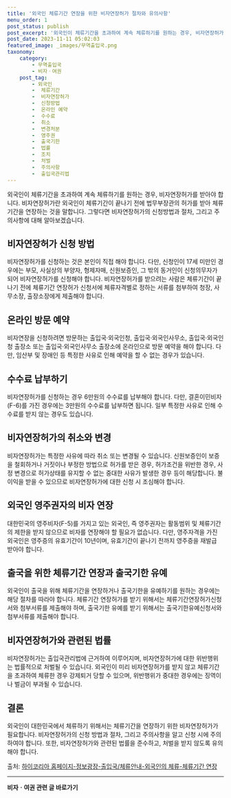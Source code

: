 ```yaml
---
title: '외국인 체류기간 연장을 위한 비자연장허가 절차와 유의사항'
menu_order: 1
post_status: publish
post_excerpt: '외국인이 체류기간을 초과하여 계속 체류하기를 원하는 경우, 비자연장허가를 받아야 합니다. 비자연장허가란 외국인이 체류기간이 끝나기 전에 법무부장관의 허가를 받아 체류기간을 연장하는 것을 말합니다. 그렇다면 비자연장허가의 신청방법과 절차, 그리고 주의사항에 대해 알아보겠습니다.'
post_date: 2023-11-11 05:02:03
featured_image: _images/무역출입국.png
taxonomy:
    category:
        - 무역출입국
        - 비자ㆍ여권
    post_tag:
        - 외국인
        -  체류기간
        -  비자연장허가
        -  신청방법
        -  온라인 예약
        -  수수료
        -  취소
        -  변경처분
        -  영주권
        -  출국기한
        -  법률
        -  조치
        -  처벌
        -  주의사항
        -  출입국관리법
---
```




외국인이 체류기간을 초과하여 계속 체류하기를 원하는 경우, 비자연장허가를 받아야 합니다. 비자연장허가란 외국인이 체류기간이 끝나기 전에 법무부장관의 허가를 받아 체류기간을 연장하는 것을 말합니다. 그렇다면 비자연장허가의 신청방법과 절차, 그리고 주의사항에 대해 알아보겠습니다.

## 비자연장허가 신청 방법

비자연장허가를 신청하는 것은 본인이 직접 해야 합니다. 다만, 신청인이 17세 미만인 경우에는 부모, 사실상의 부양자, 형제자매, 신원보증인, 그 밖의 동거인이 신청의무자가 되어 비자연장허가를 신청해야 합니다. 비자연장허가를 받으려는 사람은 체류기간이 끝나기 전에 체류기간 연장허가 신청서에 체류자격별로 정하는 서류를 첨부하여 청장, 사무소장, 출장소장에게 제출해야 합니다.

## 온라인 방문 예약

비자연장을 신청하려면 방문하는 출입국·외국인청, 출입국·외국인사무소, 출입국·외국인청 출장소 또는 출입국·외국인사무소 출장소에 온라인으로 방문 예약을 해야 합니다. 다만, 임산부 및 장애인 등 특정한 사유로 인해 예약을 할 수 없는 경우가 있습니다.

## 수수료 납부하기

비자연장허가를 신청하는 경우 6만원의 수수료를 납부해야 합니다. 다만, 결혼이민비자(F-6)를 가진 경우에는 3만원의 수수료를 납부하면 됩니다. 일부 특정한 사유로 인해 수수료를 받지 않는 경우도 있습니다.

## 비자연장허가의 취소와 변경

비자연장허가는 특정한 사유에 따라 취소 또는 변경될 수 있습니다. 신원보증인이 보증을 철회하거나 거짓이나 부정한 방법으로 허가를 받은 경우, 허가조건을 위반한 경우, 사정 변경으로 허가상태를 유지할 수 없는 중대한 사유가 발생한 경우 등이 해당합니다. 불이익을 받을 수 있으므로 비자연장허가에 대한 신청 시 조심해야 합니다.

## 외국인 영주권자의 비자 연장

대한민국의 영주비자(F-5)를 가지고 있는 외국인, 즉 영주권자는 활동범위 및 체류기간의 제한을 받지 않으므로 비자를 연장해야 할 필요가 없습니다. 다만, 영주자격을 가진 외국인은 영주증의 유효기간이 10년이며, 유효기간이 끝나기 전까지 영주증을 재발급 받아야 합니다.

## 출국을 위한 체류기간 연장과 출국기한 유예

외국인이 출국을 위해 체류기간을 연장하거나 출국기한을 유예하기를 원하는 경우에는 해당 절차를 따라야 합니다. 체류기간 연장허가를 받기 위해서는 체류기간연장허가신청서와 첨부서류를 제출해야 하며, 출국기한 유예를 받기 위해서는 출국기한유예신청서와 첨부서류를 제출해야 합니다.

## 비자연장허가와 관련된 법률

비자연장허가는 출입국관리법에 근거하여 이루어지며, 비자연장허가에 대한 위반행위는 법률적으로 처벌될 수 있습니다. 외국인이 미리 비자연장허가를 받지 않고 체류기간을 초과하여 체류한 경우 강제퇴거 당할 수 있으며, 위반행위가 중대한 경우에는 징역이나 벌금이 부과될 수 있습니다.

## 결론

외국인이 대한민국에서 체류하기 위해서는 체류기간을 연장하기 위한 비자연장허가가 필요합니다. 비자연장허가의 신청 방법과 절차, 그리고 주의사항을 알고 신청 시에 주의하여야 합니다. 또한, 비자연장허가와 관련된 법률을 준수하고, 처벌을 받지 않도록 유의해야 합니다.

출처: [하이코리아 홈페이지-정보광장-출입국/체류안내-외국인의 체류-체류기간 연장](https://www.hikorea.go.kr/)


<!-- wp:separator -->
<hr class="wp-block-separator has-alpha-channel-opacity"/>
<!-- /wp:separator -->

<!-- wp:group {"backgroundColor":"base","layout":{"type":"constrained"}} -->
<div class="wp-block-group has-base-background-color has-background"><!-- wp:paragraph {"align":"center","fontSize":"medium"} -->
<p class="has-text-align-center has-large-font-size"><strong>비자ㆍ여권 관련 글 바로가기</strong></p>
<!-- /wp:paragraph -->


<!-- wp:latest-posts
{"categories":[{"id":16891,"count":19,"description":"","link":"https://uknowlaw.com/category/%eb%b9%84%ec%9e%90%e3%86%8d%ec%97%ac%ea%b6%8c/","name":"비자ㆍ여권","slug":"비자ㆍ여권","taxonomy":"category","parent":0,"meta":[],"_links":{"self":[{"href":"https://uknowlaw.com/wp-json/wp/v2/categories/16891"}],"collection":[{"href":"https://uknowlaw.com/wp-json/wp/v2/categories"}],"about":[{"href":"https://uknowlaw.com/wp-json/wp/v2/taxonomies/category"}],"wp:post_type":[{"href":"https://uknowlaw.com/wp-json/wp/v2/posts?categories=16891"}],"curies":[{"name":"wp","href":"https://api.w.org/{rel}","templated":true}]}}],"postsToShow":100,"excerptLength":28,"postLayout":"grid","columns":2,"featuredImageAlign":"left","featuredImageSizeSlug":"large","fontSize":"small"} /--></div>
<!-- /wp:group -->